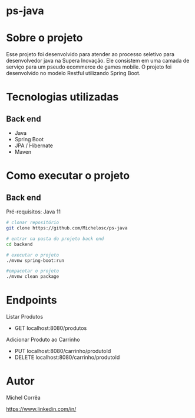 # ps-java

# Sobre o projeto
Esse projeto foi desenvolvido para atender ao processo seletivo para desenvolvedor java na Supera Inovação. Ele consistem em uma camada de serviço para um pseudo ecommerce de games mobile.
O projeto foi desenvolvido no modelo Restful utilizando Spring Boot.

# Tecnologias utilizadas
## Back end
- Java
- Spring Boot
- JPA / Hibernate
- Maven

# Como executar o projeto

## Back end
Pré-requisitos: Java 11

```bash
# clonar repositório
git clone https://github.com/Michelosc/ps-java

# entrar na pasta do projeto back end
cd backend

# executar o projeto
./mvnw spring-boot:run

#empacotar o projeto
./mvnw clean package
```
# Endpoints
Listar Produtos
- GET localhost:8080/produtos

Adicionar Produto ao Carrinho
- PUT localhost:8080/carrinho/produtoId
- DELETE localhost:8080/carrinho/produtoId

# Autor

Michel Corrêa

https://www.linkedin.com/in/
